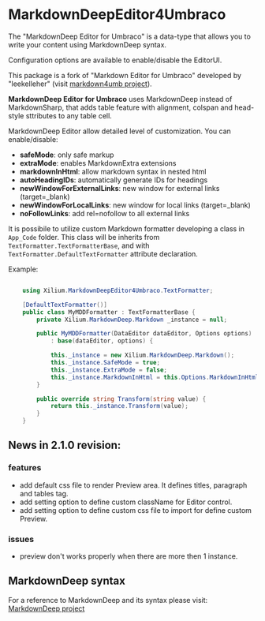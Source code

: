 MarkdownDeepEditor4Umbraco
==========================

The "MarkdownDeep Editor for Umbraco" is a data-type that allows you to write your content using MarkdownDeep syntax.

Configuration options are available to enable/disable the EditorUI.

This package is a fork of "Markdown Editor for Umbraco" developed by "leekelleher"
(visit [markdown4umb project](http://markdown4umb.codeplex.com/)).

**MarkdownDeep Editor for Umbraco** uses MarkdownDeep instead of MarkdownSharp, that adds table feature with alignment,
colspan and head-style sttributes to any table cell.

MarkdownDeep Editor allow detailed level of customization. You can enable/disable:

* **safeMode**: only safe markup
* **extraMode**: enables MarkdownExtra extensions
* **markdownInHtml**: allow markdown syntax in nested html
* **autoHeadingIDs**: automatically generate IDs for headings
* **newWindowForExternalLinks**: new window for external links (target=_blank)
* **newWindowForLocalLinks**: new window for local links (target=_blank)
* **noFollowLinks**: add rel=nofollow to all external links


It is possibile to utilize custom Markdown formatter developing a class in `App_Code` folder. This class will be
inherits from `TextFormatter.TextFormatterBase`, and with `TextFormatter.DefaultTextFormatter` attribute declaration.

Example:
	
```c#

	using Xilium.MarkdownDeepEditor4Umbraco.TextFormatter;

	[DefaultTextFormatter()]
	public class MyMDDFormatter : TextFormatterBase {
		private Xilium.MarkdownDeep.Markdown _instance = null;

		public MyMDDFormatter(DataEditor dataEditor, Options options)
			: base(dataEditor, options) {

			this._instance = new Xilium.MarkdownDeep.Markdown();
			this._instance.SafeMode = true;
			this._instance.ExtraMode = false;
			this._instance.MarkdownInHtml = this.Options.MarkdownInHtml;
		}

		public override string Transform(string value) {
			return this._instance.Transform(value);
		}
	}

```

## News in 2.1.0 revision:

### features

* add default css file to render Preview area. It defines titles, paragraph and tables tag.
* add setting option to define custom className for Editor control.
* add setting option to define custom css file to import for define custom Preview.

### issues

* preview don't works properly when there are more then 1 instance.
 
 
## MarkdownDeep syntax

For a reference to MarkdownDeep and its syntax please visit: [MarkdownDeep project](https://github.com/Xilium-it/MarkdownDeep)



